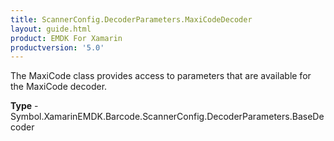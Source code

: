 ```yaml
---
title: ScannerConfig.DecoderParameters.MaxiCodeDecoder
layout: guide.html 
product: EMDK For Xamarin 
productversion: '5.0' 
---
```

The MaxiCode class provides access to parameters that are available for the MaxiCode decoder.

**Type** - Symbol.XamarinEMDK.Barcode.ScannerConfig.DecoderParameters.BaseDecoder



